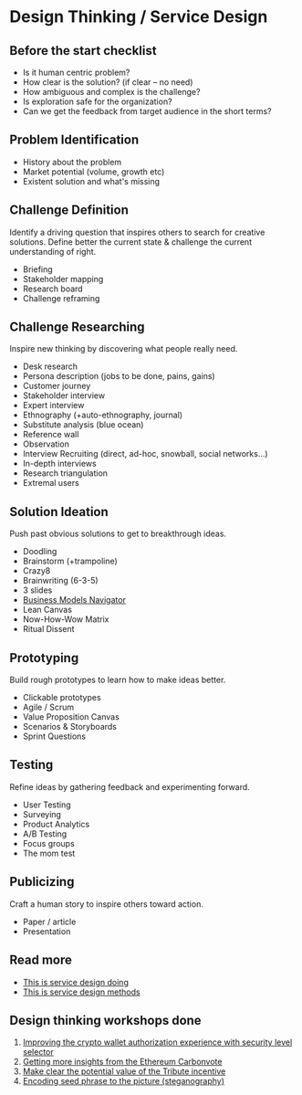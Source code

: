 # Design Thinking / Service Design

## Before the start checklist

* Is it human centric problem?
* How clear is the solution? \(if clear – no need\)
* How ambiguous and complex is the challenge?
* Is exploration safe for the organization?
* Can we get the feedback from target audience in the short terms?

## Problem Identification

* History about the problem
* Market potential \(volume, growth etc\)
* Existent solution and what's missing

## Challenge Definition

Identify a driving question that inspires others to search for creative solutions. Define better the current state & challenge the current understanding of right.

* Briefing
* Stakeholder mapping
* Research board
* Challenge reframing

## Challenge Researching

Inspire new thinking by discovering what people really need.

* Desk research
* Persona description \(jobs to be done, pains, gains\)
* Customer journey
* Stakeholder interview
* Expert interview
* Ethnography \(+auto-ethnography, journal\)
* Substitute analysis \(blue ocean\)
* Reference wall
* Observation
* Interview Recruiting \(direct, ad-hoc, snowball, social networks...\)
* In-depth interviews
* Research triangulation
* Extremal users

## Solution Ideation

Push past obvious solutions to get to breakthrough ideas.

* Doodling
* Brainstorm \(+trampoline\)
* Crazy8
* Brainwriting \(6-3-5\)
* 3 slides
* [Business Models Navigator](https://drive.google.com/open?id=1ldJzqKeRtyDTcRDAMs2p5GV07dSs1QEL)
* Lean Canvas 
* Now-How-Wow Matrix
* Ritual Dissent

## Prototyping

Build rough prototypes to learn how to make ideas better.

* Clickable prototypes
* Agile / Scrum
* Value Proposition Canvas
* Scenarios & Storyboards
* Sprint Questions

## Testing

Refine ideas by gathering feedback and experimenting forward.

* User Testing
* Surveying
* Product Analytics
* A/B Testing
* Focus groups
* The mom test

## Publicizing

Craft a human story to inspire others toward action.

* Paper / article
* Presentation

## Read more

* [This is service design doing](https://www.thisisservicedesigndoing.com/)
* [This is service design methods](https://assets.website-files.com/5989fc3322e8860001ac9a43/5a60fd63f18c0b0001044b61_lkaasd3463456543klhj23i4ho.pdf)

## Design thinking workshops done

1. [Improving the crypto wallet authorization experience with security level selector](https://medium.com/practical-blockchain/improving-the-crypto-wallet-authorization-experience-with-security-level-selector-85dfa2a567b3)
2. [Getting more insights from the Ethereum Carbonvote](https://medium.com/practical-blockchain/getting-more-insights-from-the-ethereum-carbonvote-9e4d2eb46e8)
3. [Make clear the potential value of the Tribute incentive](https://4irelabs.com/blog/design-thinking-workshop-tribute)
4. [Encoding seed phrase to the picture \(steganography\)](https://wiki.4irelabs.com/docs/web3/encoding-seed-phrase-to-the-picture-steganography)

